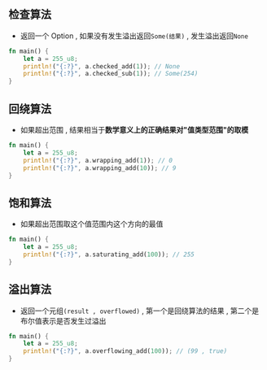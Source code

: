 ## 检查算法

- 返回一个 Option , 如果没有发生溢出返回`Some(结果)` , 发生溢出返回`None`

```rust
fn main() {
    let a = 255_u8;
    println!("{:?}", a.checked_add(1)); // None
    println!("{:?}", a.checked_sub(1)); // Some(254)
}
```
## 回绕算法

- 如果超出范围 , 结果相当于**数学意义上的正确结果对"值类型范围"的取模** 

```rust
fn main() {
    let a = 255_u8;
    println!("{:?}", a.wrapping_add(1)); // 0
    println!("{:?}", a.wrapping_add(10)); // 9
}
```

## 饱和算法

- 如果超出范围取这个值范围内这个方向的最值

```rust
fn main() {
    let a = 255_u8;
    println!("{:?}", a.saturating_add(100)); // 255
}
```

## 溢出算法

- 返回一个元组`(result , overflowed)` , 第一个是回绕算法的结果 , 第二个是布尔值表示是否发生过溢出

```rust
fn main() {
    let a = 255_u8;
    println!("{:?}", a.overflowing_add(100)); // (99 , true)
}
```